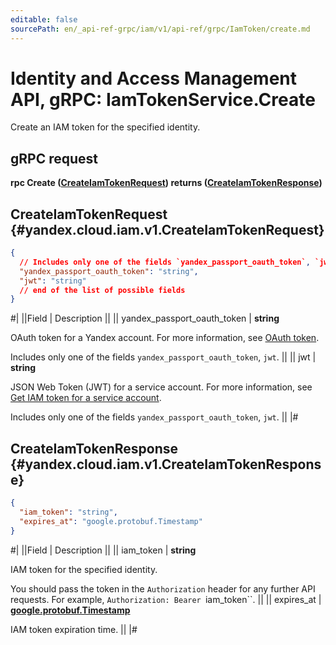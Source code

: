 ```yaml
---
editable: false
sourcePath: en/_api-ref-grpc/iam/v1/api-ref/grpc/IamToken/create.md
---
```


# Identity and Access Management API, gRPC: IamTokenService.Create

Create an IAM token for the specified identity.

## gRPC request

**rpc Create ([CreateIamTokenRequest](#yandex.cloud.iam.v1.CreateIamTokenRequest)) returns ([CreateIamTokenResponse](#yandex.cloud.iam.v1.CreateIamTokenResponse))**

## CreateIamTokenRequest {#yandex.cloud.iam.v1.CreateIamTokenRequest}

```json
{
  // Includes only one of the fields `yandex_passport_oauth_token`, `jwt`
  "yandex_passport_oauth_token": "string",
  "jwt": "string"
  // end of the list of possible fields
}
```

#|
||Field | Description ||
|| yandex_passport_oauth_token | **string**

OAuth token for a Yandex account.
For more information, see [OAuth token](/docs/iam/concepts/authorization/oauth-token).

Includes only one of the fields `yandex_passport_oauth_token`, `jwt`. ||
|| jwt | **string**

JSON Web Token (JWT) for a service account.
For more information, see [Get IAM token for a service account](/docs/iam/operations/iam-token/create-for-sa).

Includes only one of the fields `yandex_passport_oauth_token`, `jwt`. ||
|#

## CreateIamTokenResponse {#yandex.cloud.iam.v1.CreateIamTokenResponse}

```json
{
  "iam_token": "string",
  "expires_at": "google.protobuf.Timestamp"
}
```

#|
||Field | Description ||
|| iam_token | **string**

IAM token for the specified identity.

You should pass the token in the `Authorization` header for any further API requests.
For example, `Authorization: Bearer `iam_token``. ||
|| expires_at | **[google.protobuf.Timestamp](https://developers.google.com/protocol-buffers/docs/reference/google.protobuf#timestamp)**

IAM token expiration time. ||
|#